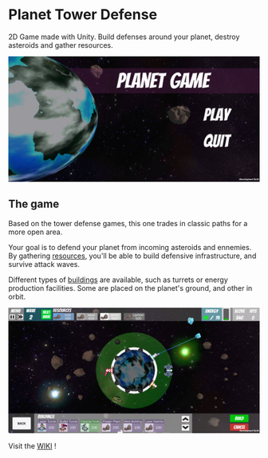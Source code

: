 # Planet Tower Defense
2D Game made with Unity. Build defenses around your planet, destroy asteroids and gather resources. 

![alt Menu](/Assets/Resources/Images/screenshots/menu3.png)

## The game
Based on the tower defense games, this one trades in classic paths for a more open area.

Your goal is to defend your planet from incoming asteroids and ennemies. By gathering [resources](../../wiki/Resources), you'll be able to build defensive infrastructure, and survive attack waves.

Different types of [buildings](../../wiki/Buildings) are available, such as turrets or energy production facilities. Some are placed on the planet's ground, and other in orbit.

![alt Game view](/Assets/Resources/Images/screenshots/game3.png)

Visit the [WIKI](../../wiki) ! 

